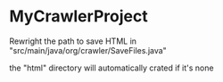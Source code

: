 # MyCrawlerProject

Rewright the path to save HTML in "src/main/java/org/crawler/SaveFiles.java"

the "html" directory will automatically crated if it's none

